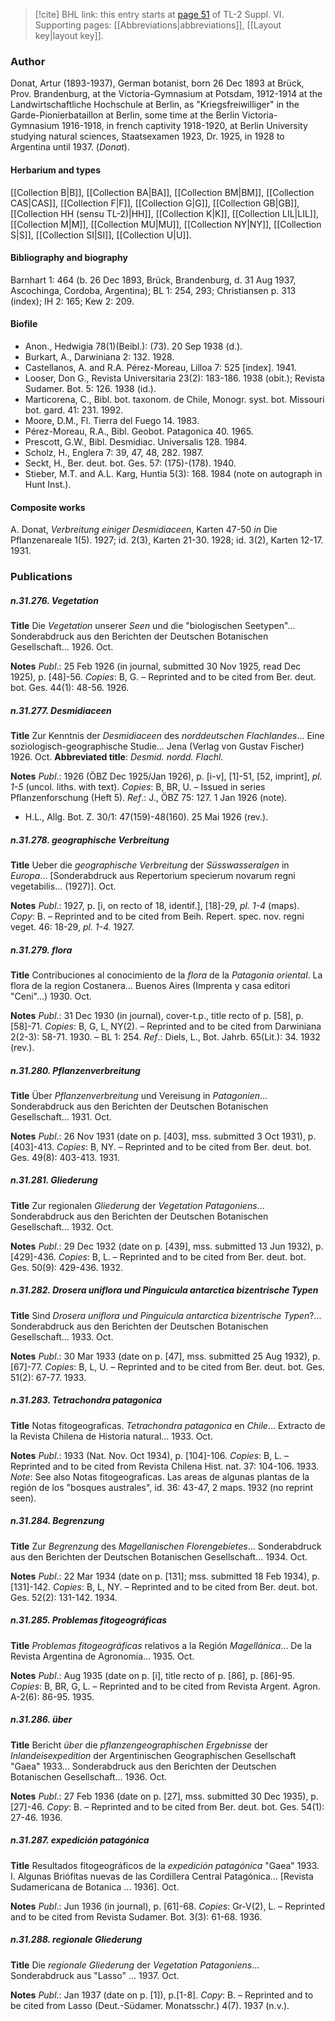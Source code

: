 > [!cite] BHL link: this entry starts at [page 51](https://www.biodiversitylibrary.org/item/103835#page/61/mode/1up) of TL-2 Suppl. VI.
> Supporting pages: [[Abbreviations|abbreviations]], [[Layout key|layout key]].

### Author

Donat, Artur (1893-1937), German botanist, born 26 Dec 1893 at Brück, Prov. Brandenburg, at the Victoria-Gymnasium at Potsdam, 1912-1914 at the Landwirtschaftliche Hochschule at Berlin, as "Kriegsfreiwilliger" in the Garde-Pionierbataillon at Berlin, some time at the Berlin Victoria-Gymnasium 1916-1918, in french captivity 1918-1920, at Berlin University studying natural sciences, Staatsexamen 1923, Dr. 1925, in 1928 to Argentina until 1937. (*Donat*).

#### Herbarium and types

[[Collection B|B]], [[Collection BA|BA]], [[Collection BM|BM]], [[Collection CAS|CAS]], [[Collection F|F]], [[Collection G|G]], [[Collection GB|GB]], [[Collection HH (sensu TL-2)|HH]], [[Collection K|K]], [[Collection LIL|LIL]], [[Collection M|M]], [[Collection MU|MU]], [[Collection NY|NY]], [[Collection S|S]], [[Collection SI|SI]], [[Collection U|U]].

#### Bibliography and biography

Barnhart 1: 464 (b. 26 Dec 1893, Brück, Brandenburg, d. 31 Aug 1937, Ascochinga, Cordoba, Argentina); BL 1: 254, 293; Christiansen p. 313 (index); IH 2: 165; Kew 2: 209.

#### Biofile

- Anon., Hedwigia 78(1)(Beibl.): (73). 20 Sep 1938 (d.).
- Burkart, A., Darwiniana 2: 132. 1928.
- Castellanos, A. and R.A. Pérez-Moreau, Lilloa 7: 525 \[index\]. 1941.
- Looser, Don G., Revista Universitaria 23(2): 183-186. 1938 (obit.); Revista Sudamer. Bot. 5: 126. 1938 (id.).
- Marticorena, C., Bibl. bot. taxonom. de Chile, Monogr. syst. bot. Missouri bot. gard. 41: 231. 1992.
- Moore, D.M., Fl. Tierra del Fuego 14. 1983.
- Pérez-Moreau, R.A., Bibl. Geobot. Patagonica 40. 1965.
- Prescott, G.W., Bibl. Desmidiac. Universalis 128. 1984.
- Scholz, H., Englera 7: 39, 47, 48, 282. 1987.
- Seckt, H., Ber. deut. bot. Ges. 57: (175)-(178). 1940.
- Stieber, M.T. and A.L. Karg, Huntia 5(3): 168. 1984 (note on autograph in Hunt Inst.).

#### Composite works

A. Donat, *Verbreitung einiger Desmidiaceen*, Karten 47-50 *in* Die Pflanzenareale 1(5). 1927; id. 2(3), Karten 21-30. 1928; id. 3(2), Karten 12-17. 1931.

### Publications

##### n.31.276. Vegetation

**Title**
Die *Vegetation* unserer *Seen* und die "biologischen Seetypen"... Sonderabdruck aus den Berichten der Deutschen Botanischen Gesellschaft... 1926. Oct.

**Notes**
*Publ*.: 25 Feb 1926 (in journal, submitted 30 Nov 1925, read Dec 1925), p. \[48\]-56. *Copies*: B, G. – Reprinted and to be cited from Ber. deut. bot. Ges. 44(1): 48-56. 1926.

##### n.31.277. Desmidiaceen

**Title**
Zur Kenntnis der *Desmidiaceen* des *norddeutschen Flachlandes*... Eine soziologisch-geographische Studie... Jena (Verlag von Gustav Fischer) 1926. Oct.
**Abbreviated title**: *Desmid. nordd. Flachl.*

**Notes**
*Publ*.: 1926 (ÖBZ Dec 1925/Jan 1926), p. \[i-v\], \[1\]-51, \[52, imprint\], *pl. 1-5* (uncol. liths. with text). *Copies*: B, BR, U. – Issued in series Pflanzenforschung (Heft 5).
*Ref*.: J., ÖBZ 75: 127. 1 Jan 1926 (note).
- H.L., Allg. Bot. Z. 30/1: 47(159)-48(160). 25 Mai 1926 (rev.).

##### n.31.278. geographische Verbreitung

**Title**
Ueber die *geographische Verbreitung* der *Süsswasseralgen* in *Europa*... \[Sonderabdruck aus Repertorium specierum novarum regni vegetabilis... (1927)\]. Oct.

**Notes**
*Publ*.: 1927, p. \[i, on recto of 18, identif.\], \[18\]-29, *pl. 1-4* (maps). *Copy*: B. – Reprinted and to be cited from Beih. Repert. spec. nov. regni veget. 46: 18-29, *pl. 1-4.* 1927.

##### n.31.279. flora

**Title**
Contribuciones al conocimiento de la *flora* de la *Patagonia oriental*. La flora de la region Costanera... Buenos Aires (Imprenta y casa editori "Ceni"...) 1930. Oct.

**Notes**
*Publ*.: 31 Dec 1930 (in journal), cover-t.p., title recto of p. \[58\], p. \[58\]-71. *Copies*: B, G, L, NY(2). – Reprinted and to be cited from Darwiniana 2(2-3): 58-71. 1930. – BL 1: 254.
*Ref*.: Diels, L., Bot. Jahrb. 65(Lit.): 34. 1932 (rev.).

##### n.31.280. Pflanzenverbreitung

**Title**
Über *Pflanzenverbreitung* und Vereisung in *Patagonien*... Sonderabdruck aus den Berichten der Deutschen Botanischen Gesellschaft... 1931. Oct.

**Notes**
*Publ*.: 26 Nov 1931 (date on p. \[403\], mss. submitted 3 Oct 1931), p. \[403\]-413. *Copies*: B, NY. – Reprinted and to be cited from Ber. deut. bot. Ges. 49(8): 403-413. 1931.

##### n.31.281. Gliederung

**Title**
Zur regionalen *Gliederung* der *Vegetation Patagoniens*... Sonderabdruck aus den Berichten der Deutschen Botanischen Gesellschaft... 1932. Oct.

**Notes**
*Publ*.: 29 Dec 1932 (date on p. \[439\], mss. submitted 13 Jun 1932), p. \[429\]-436. *Copies*: B, L. – Reprinted and to be cited from Ber. deut. bot. Ges. 50(9): 429-436. 1932.

##### n.31.282. Drosera uniflora und Pinguicula antarctica bizentrische Typen

**Title**
Sind *Drosera uniflora und Pinguicula antarctica bizentrische Typen*?... Sonderabdruck aus den Berichten der Deutschen Botanischen Gesellschaft... 1933. Oct.

**Notes**
*Publ*.: 30 Mar 1933 (date on p. \[47\], mss. submitted 25 Aug 1932), p. \[67\]-77. *Copies*: B, L, U. – Reprinted and to be cited from Ber. deut. bot. Ges. 51(2): 67-77. 1933.

##### n.31.283. Tetrachondra patagonica

**Title**
Notas fitogeograficas. *Tetrachondra patagonica* en *Chile*... Extracto de la Revista Chilena de Historia natural... 1933. Oct.

**Notes**
*Publ*.: 1933 (Nat. Nov. Oct 1934), p. \[104\]-106. *Copies*: B, L. – Reprinted and to be cited from Revista Chilena Hist. nat. 37: 104-106. 1933.
*Note*: See also Notas fitogeograficas. Las areas de algunas plantas de la región de los "bosques australes", id. 36: 43-47, 2 maps. 1932 (no reprint seen).

##### n.31.284. Begrenzung

**Title**
Zur *Begrenzung* des *Magellanischen Florengebietes*... Sonderabdruck aus den Berichten der Deutschen Botanischen Gesellschaft... 1934. Oct.

**Notes**
*Publ*.: 22 Mar 1934 (date on p. \[131\]; mss. submitted 18 Feb 1934), p. \[131\]-142. *Copies*: B, L, NY. – Reprinted and to be cited from Ber. deut. bot. Ges. 52(2): 131-142. 1934.

##### n.31.285. Problemas fitogeográficas

**Title**
*Problemas fitogeográficas* relativos a la Región *Magellánica*... De la Revista Argentina de Agronomía... 1935. Oct.

**Notes**
*Publ*.: Aug 1935 (date on p. \[i\], title recto of p. \[86\], p. \[86\]-95. *Copies*: B, BR, G, L. – Reprinted and to be cited from Revista Argent. Agron. A-2(6): 86-95. 1935.

##### n.31.286. über

**Title**
Bericht *über* die *pflanzengeographischen Ergebnisse* der *Inlandeisexpedition* der Argentinischen Geographischen Gesellschaft "Gaea" 1933... Sonderabdruck aus den Berichten der Deutschen Botanischen Gesellschaft... 1936. Oct.

**Notes**
*Publ*.: 27 Feb 1936 (date on p. \[27\], mss. submitted 30 Dec 1935), p. \[27\]-46. *Copy*: B. – Reprinted and to be cited from Ber. deut. bot. Ges. 54(1): 27-46. 1936.

##### n.31.287. expedición patagónica

**Title**
Resultados fitogeográficos de la *expedición patagónica* "Gaea" 1933. I. Algunas Briófitas nuevas de las Cordillera Central Patagónica... \[Revista Sudamericana de Botanica ... 1936\]. Oct.

**Notes**
*Publ*.: Jun 1936 (in journal), p. \[61\]-68. *Copies*: Gr-V(2), L. – Reprinted and to be cited from Revista Sudamer. Bot. 3(3): 61-68. 1936.

##### n.31.288. regionale Gliederung

**Title**
Die *regionale Gliederung* der *Vegetation Patagoniens*... Sonderabdruck aus "Lasso" ... 1937. Oct.

**Notes**
*Publ*.: Jan 1937 (date on p. \[1\]), p.\[1-8\]. *Copy*: B. – Reprinted and to be cited from Lasso (Deut.-Südamer. Monatsschr.) 4(7). 1937 (n.v.).

